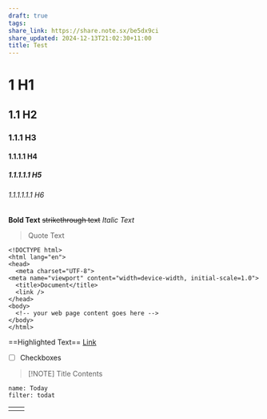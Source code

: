 ```yaml
---
draft: true
tags: 
share_link: https://share.note.sx/be5dx9ci
share_updated: 2024-12-13T21:02:30+11:00
title: Test
---
```

# 1 H1

## 1.1 H2

### 1.1.1 H3

#### 1.1.1.1 H4

##### 1.1.1.1.1 H5

###### 1.1.1.1.1.1 H6

**Bold Text**
~~strikethrough text~~
*Italic Text*
> Quote Text

```
<!DOCTYPE html>
<html lang="en">
<head>
  <meta charset="UTF-8">
<meta name="viewport" content="width=device-width, initial-scale=1.0">
  <title>Document</title>
  <link />
</head>
<body>
  <!-- your web page content goes here -->
</body>
</html>

```

==Highlighted Text==
[Link](google.com)
- [ ] Checkboxes

> [!NOTE] Title
> Contents

```todoist
name: Today 
filter: todat
```

|     |     |
| --- | --- |
|     |     |
